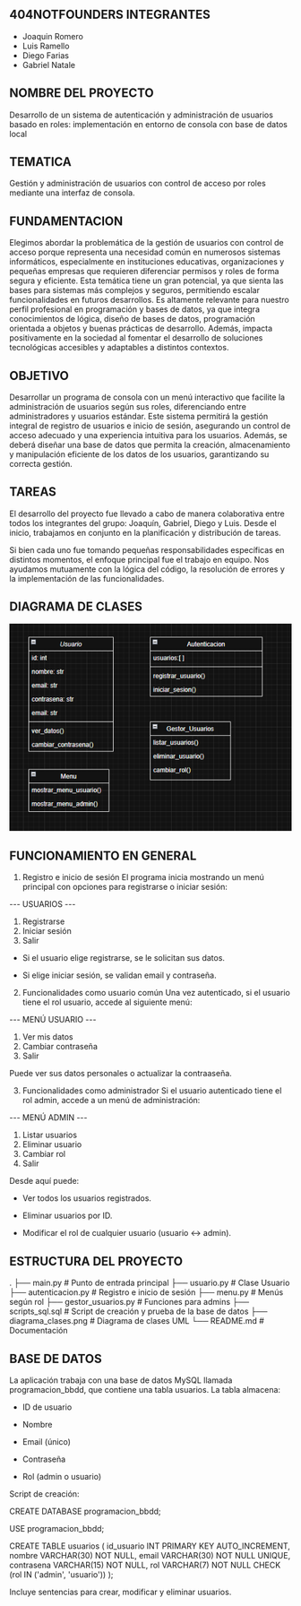 ## 404NOTFOUNDERS INTEGRANTES 

- Joaquin Romero
- Luis Ramello
- Diego Farias
- Gabriel Natale

## NOMBRE DEL PROYECTO

Desarrollo de un sistema de autenticación y administración de usuarios basado en roles: implementación en entorno de consola con base de datos local

## TEMATICA 

Gestión y administración de usuarios con control de acceso por roles mediante una interfaz de consola.

## FUNDAMENTACION 

Elegimos abordar la problemática de la gestión de usuarios con control de acceso porque representa una necesidad común en numerosos sistemas informáticos, especialmente en instituciones educativas, organizaciones y pequeñas empresas que requieren diferenciar permisos y roles de forma segura y eficiente. Esta temática tiene un gran potencial, ya que sienta las bases para sistemas más complejos y seguros, permitiendo escalar funcionalidades en futuros desarrollos. Es altamente relevante para nuestro perfil profesional en programación y bases de datos, ya que integra conocimientos de lógica, diseño de bases de datos, programación orientada a objetos y buenas prácticas de desarrollo. Además, impacta positivamente en la sociedad al fomentar el desarrollo de soluciones tecnológicas accesibles y adaptables a distintos contextos.

## OBJETIVO

Desarrollar un programa de consola con un menú interactivo que facilite la
administración de usuarios según sus roles, diferenciando entre administradores y
usuarios estándar. Este sistema permitirá la gestión integral de registro de usuarios
e inicio de sesión, asegurando un control de acceso adecuado y una experiencia
intuitiva para los usuarios.
Además, se deberá diseñar una base de datos que permita la creación,
almacenamiento y manipulación eficiente de los datos de los usuarios, garantizando
su correcta gestión.

## TAREAS

El desarrollo del proyecto fue llevado a cabo de manera colaborativa entre todos los integrantes del grupo: Joaquín, Gabriel, Diego y Luis. Desde el inicio, trabajamos en conjunto en la planificación y distribución de tareas.

Si bien cada uno fue tomando pequeñas responsabilidades específicas en distintos momentos, el enfoque principal fue el trabajo en equipo. Nos ayudamos mutuamente con la lógica del código, la resolución de errores y la implementación de las funcionalidades. 

## DIAGRAMA DE CLASES

![Diagrama de Clases](diagrama_clases.png)

## FUNCIONAMIENTO EN GENERAL 

1. Registro e inicio de sesión
El programa inicia mostrando un menú principal con opciones para registrarse o iniciar sesión:

--- USUARIOS ---
1. Registrarse
2. Iniciar sesión
0. Salir

- Si el usuario elige registrarse, se le solicitan sus datos.

- Si elige iniciar sesión, se validan email y contraseña.

2. Funcionalidades como usuario común
Una vez autenticado, si el usuario tiene el rol usuario, accede al siguiente menú:

--- MENÚ USUARIO ---
1. Ver mis datos
2. Cambiar contraseña
0. Salir

Puede ver sus datos personales o actualizar la contraaseña.

3. Funcionalidades como administrador
Si el usuario autenticado tiene el rol admin, accede a un menú de administración:

--- MENÚ ADMIN ---
1. Listar usuarios
2. Eliminar usuario
3. Cambiar rol
0. Salir

Desde aquí puede:

- Ver todos los usuarios registrados.

- Eliminar usuarios por ID.

- Modificar el rol de cualquier usuario (usuario ↔ admin).

## ESTRUCTURA DEL PROYECTO

.
├── main.py                # Punto de entrada principal
├── usuario.py             # Clase Usuario
├── autenticacion.py       # Registro e inicio de sesión
├── menu.py                # Menús según rol
├── gestor_usuarios.py     # Funciones para admins
├── scripts_sql.sql        # Script de creación y prueba de la base de datos
├── diagrama_clases.png    # Diagrama de clases UML
└── README.md              # Documentación


## BASE DE DATOS 

La aplicación trabaja con una base de datos MySQL llamada programacion_bbdd, que contiene una tabla usuarios.
La tabla almacena:

- ID de usuario

- Nombre

- Email (único)

- Contraseña

- Rol (admin o usuario)

Script de creación:

CREATE DATABASE programacion_bbdd;

USE programacion_bbdd;

CREATE TABLE usuarios (
  id_usuario INT PRIMARY KEY AUTO_INCREMENT,
  nombre VARCHAR(30) NOT NULL,
  email VARCHAR(30) NOT NULL UNIQUE,
  contrasena VARCHAR(15) NOT NULL,
  rol VARCHAR(7) NOT NULL CHECK (rol IN ('admin', 'usuario'))
);

Incluye sentencias para crear, modificar y eliminar usuarios.
